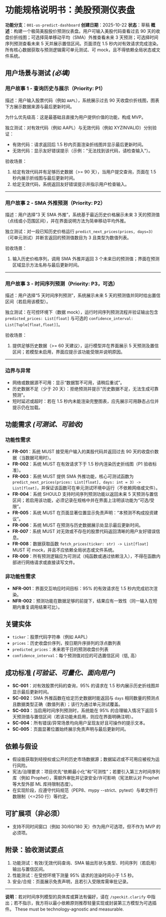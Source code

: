 # 功能规格说明书：美股预测仪表盘

**功能分支**：`001-us-predict-dashboard`
**创建日期**：2025-10-22
**状态**：草稿
**概述**：构建一个极简美股股价预测仪表盘。用户可输入美股代码查看过去 90 天的收盘价折线图；可选择简单移动平均（SMA）外推查看未来 3 天预测；可选择时间序列预测查看未来 5 天并展示置信区间。页面须在 1.5 秒内对有效请求完成渲染。所有核心数据获取与预测逻辑需可单元测试、可 mock，且不得依赖全局状态或文件系统。

## 用户场景与测试 _(必填)_

### 用户故事 1 - 查询历史与展示（Priority: P1）

描述：用户输入股票代码（例如 `AAPL`），系统展示过去 90 天收盘价折线图，图表下方展示数据来源与最后更新时间。

为什么优先级高：这是最基础且直接为用户提供价值的功能，构成 MVP。

独立测试：对有效代码（例如 AAPL）与无效代码（例如 XYZINVALID）分别验证：

- 有效代码：请求返回后 1.5 秒内页面渲染折线图并显示最后更新时间。
- 无效代码：显示友好错误提示（示例："无法找到该代码，请检查输入"）。

验收场景：

1. 给定有效代码并有足够历史数据（>= 90 天），当用户提交查询，页面在 1.5 秒内展示折线图与最后更新时间。
2. 给定无效代码，系统返回友好错误提示并指示用户检查输入。

---

### 用户故事 2 - SMA 外推预测（Priority: P2）

描述：用户选择“3 天 SMA 外推”，系统基于最近历史价格展示未来 3 天的预测值（点线或小范围区间），并在界面说明方法为简单移动平均外推。

独立测试：对一段已知历史价格运行 `predict_next_prices(prices, days=3)`（可单元测试）并断言返回的预测值数目为 3 且类型为数值列表。

验收场景：

1. 输入历史价格序列，调用 SMA 外推并返回 3 个未来日的预测值；界面在预测区域显示方法名称与最后更新时间。

---

### 用户故事 3 - 时间序列预测（Priority: P3，可选）

描述：用户选择“5 天时间序列预测”，系统展示未来 5 天的预测值并同时给出置信区间（若启用该模型）。

独立测试：在可控环境下（数据 mock），运行时间序列预测流程并验证输出包含 `predicted_prices: List[float]` 与可选的 `confidence_interval: List[Tuple[float,float]]`。

验收场景：

1. 提供足够历史数据（>= 60 天建议），运行模型并在界面展示 5 天预测及置信区间；若模型未启用，界面应提示该功能受限并说明原因。

---

### 边界与异常

- 网络或数据源不可用：显示“数据暂不可用，请稍后重试”。
- 历史数据不足（少于 20 天）：拒绝预测并提示"历史数据不足，无法生成可靠预测"。
- 短时延迟或超时：若在 1.5 秒内未能渲染完整图表，应先展示可用静态占位并提示仍在加载。

## 功能需求 _(可测试、可验收)_

### 功能性需求

- **FR-001**：系统 MUST 接受用户输入的美股代码并返回过去 90 天的收盘价数据（当数据可用时）。
- **FR-002**：系统 MUST 在有效请求下于 1.5 秒内渲染历史折线图（P1 验收标准）。
- **FR-003**：系统 MUST 提供 SMA 外推功能，核心可测试函数为 `predict_next_prices(prices: List[float], days: int = 3) -> List[float]`，并保证该函数可在单元测试环境中运行（不依赖网络或文件）。
- **FR-004**：系统 SHOULD 支持时间序列预测功能以返回未来 5 天预测与置信区间；若启用该功能，必须记录在规格中并在界面上注明该功能为“可选/受限”。
- **FR-005**：系统 MUST 在页面显著位置显示免责声明：“本预测不构成投资建议”。
- **FR-006**：系统 MUST 在预测与历史数据展示处显示最后更新时间。
- **FR-007**：系统 MUST 对无效或不存在的股票代码返回清晰的用户友好错误信息。
- **FR-008**：数据获取函数 `fetch_prices(ticker: str) -> List[float]` MUST 可 mock，并且不应依赖全局状态或文件系统。
- **FR-009**：所有预测逻辑应为可测试（纯函数或通过依赖注入），不得在函数内部进行网络请求或直接读写文件。

### 非功能性需求

- **NFR-001**：界面交互响应时间目标：95% 的有效请求在 1.5 秒内完成初次渲染。
- **NFR-002**：预测功能在数据足够的前提下，结果应有一致性（同一输入在短期内重复调用结果可比）。

## 关键实体

- `ticker`：股票代码字符串（例如 AAPL）
- `prices`：历史收盘价序列，按日期升序排列的浮点数列表
- `predicted_prices`：未来若干日的预测收盘价列表
- `confidence_interval`：每个预测值对应的可选置信区间（低, 高）

## 成功标准 _(可验证、可量化、面向用户)_

- **SC-001**：对有效股票代码的查询，95% 的请求在 1.5 秒内展示历史折线图并显示最后更新时间。
- **SC-002**：SMA 外推函数在给定历史数据时能返回与 `days` 相同数量的预测点且数据类型正确（数值列表）；该行为通过单元测试覆盖。
- **SC-003**：当启用时间序列预测时，系统能在 95% 的合理输入情况下返回 5 天预测值与置信区间（若该功能未启用，则应在界面明确注明）。
- **SC-004**：所有错误/异常场景均向用户呈现友好且可操作的提示文本。
- **SC-005**：页面显著位置始终展示免责声明与最后更新时间。

## 依赖与假设

- 假设能获取到经授权或公开的历史市场数据源；数据延迟或不可用应被视为运行风险。
- 宪法/治理要求：项目优先“依赖最小化”和“可测性”；若要引入第三方时间序列库（例如 Prophet），需额外审批并记录安全/许可影响（宪法默认对 Prophet 等大型外部 ML 库持限制态度）。
- 在实现阶段，应遵守代码规范（PEP8、mypy --strict、pytest）与单文件行数限制（<=250 行）等约定。

## 可扩展项（非必须）

- 支持不同时间窗口（例如 30/60/180 天）作为用户可选项，但不作为 MVP 的必须项。

## 附录：验收测试要点

1. 功能测试：有效/无效代码查询、SMA 输出形状与类型、时间序列（若启用）输出与置信区间。
2. 性能测试：在受控环境下测量 95% 请求的渲染时间小于 1.5 秒。
3. 安全/合规：页面展示免责声明，且若引入受限库需审批记录。

---

**说明**：若对时间序列模型的具体库或算法有偏好，请在 `/speckit.clarify` 中指出；若不指示，我方将以最小依赖原则推荐轻量实现或封装第三方模型为可选插件。
These must be technology-agnostic and measurable.
